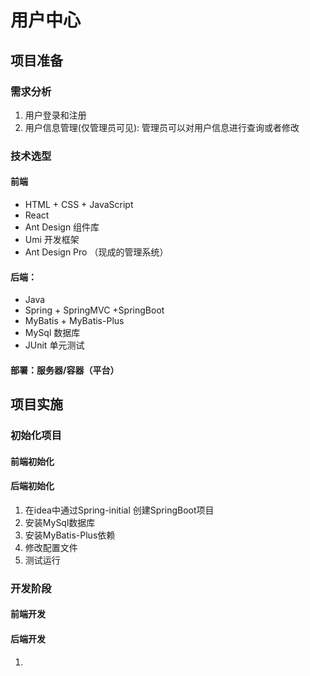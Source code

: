 # 用户中心

## 项目准备
### 需求分析
1. 用户登录和注册
2. 用户信息管理(仅管理员可见): 管理员可以对用户信息进行查询或者修改
### 技术选型
#### 前端
- HTML + CSS + JavaScript
- React
- Ant Design 组件库
- Umi 开发框架
- Ant Design Pro （现成的管理系统）
#### 后端：
- Java
- Spring + SpringMVC +SpringBoot
- MyBatis + MyBatis-Plus
- MySql 数据库
- JUnit 单元测试
#### 部署：服务器/容器（平台）

## 项目实施
### 初始化项目
#### 前端初始化

#### 后端初始化
1. 在idea中通过Spring-initial 创建SpringBoot项目
2. 安装MySql数据库
3. 安装MyBatis-Plus依赖
4. 修改配置文件
5. 测试运行

### 开发阶段
#### 前端开发

#### 后端开发
1. 




